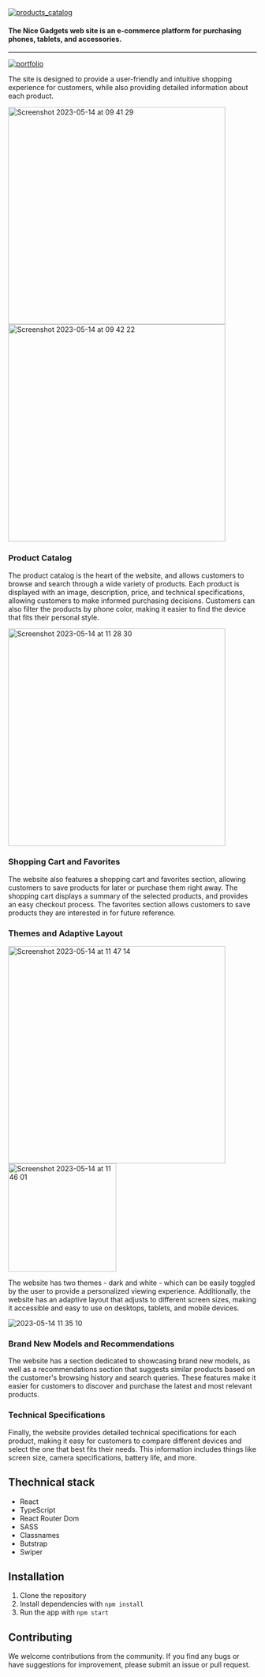 <a href='https://fe-jan23-cyber-sapiens.github.io/products_catalog/' rel='nofollow'>
<img src="https://github.com/fe-jan23-cyber-sapiens/products_catalog/assets/91826635/38e5c77c-330e-417e-aa30-0b59461ebb13" alt="products_catalog">
</a>

<h4>The Nice Gadgets web site is an e-commerce platform for purchasing phones, tablets, and accessories.</h4>

<hr/>
<a href='https://fe-jan23-cyber-sapiens.github.io/products_catalog/' rel='nofollow'>
<img src="https://img.shields.io/badge/Nice_Gadgets👌-4e93e6?style=for-the-badge&logo=Portfolio&logoColor=black" alt="portfolio">
</a>

<p>The site is designed to provide a user-friendly and intuitive shopping experience for customers, while also providing detailed information about each product.</p>
<img width="440" alt="Screenshot 2023-05-14 at 09 41 29" src="https://github.com/fe-jan23-cyber-sapiens/products_catalog/assets/91826635/be669925-9770-432f-813f-324f60ba4a8a">
  
<img width="440" alt="Screenshot 2023-05-14 at 09 42 22" src="https://github.com/fe-jan23-cyber-sapiens/products_catalog/assets/91826635/2eaf5ab7-3894-4b93-932c-de74547084ce">

<h3>Product Catalog</h3>
  
<p>The product catalog is the heart of the website, and allows customers to browse and search through a wide variety of products. Each product is displayed with an image, description, price, and technical specifications, allowing customers to make informed purchasing decisions. Customers can also filter the products by phone color, making it easier to find the device that fits their personal style.</p>

<img width="440" alt="Screenshot 2023-05-14 at 11 28 30" src="https://github.com/fe-jan23-cyber-sapiens/products_catalog/assets/91826635/53fe6928-37c6-4c99-8a5e-fcad1a7b4c84">

<h3>Shopping Cart and Favorites</h3>
  
<p>The website also features a shopping cart and favorites section, allowing customers to save products for later or purchase them right away. The shopping cart displays a summary of the selected products, and provides an easy checkout process. The favorites section allows customers to save products they are interested in for future reference.</p>

<h3>Themes and Adaptive Layout</h3>

<img width="440" alt="Screenshot 2023-05-14 at 11 47 14" src="https://github.com/fe-jan23-cyber-sapiens/products_catalog/assets/91826635/81ad113d-1262-4fe8-93b2-960226c36190">
   
<img width="219" alt="Screenshot 2023-05-14 at 11 46 01" src="https://github.com/fe-jan23-cyber-sapiens/products_catalog/assets/91826635/53d790d3-54bb-4ba0-8b69-f9306cc6dccb">

<p>The website has two themes - dark and white - which can be easily toggled by the user to provide a personalized viewing experience. Additionally, the website has an adaptive layout that adjusts to different screen sizes, making it accessible and easy to use on desktops, tablets, and mobile devices.</p>

![2023-05-14 11 35 10](https://github.com/fe-jan23-cyber-sapiens/products_catalog/assets/91826635/216e7095-7c1d-4a41-bcd4-d6cc2e5bb463)

<h3>Brand New Models and Recommendations</h3>
  
<p>The website has a section dedicated to showcasing brand new models, as well as a recommendations section that suggests similar products based on the customer's browsing history and search queries. These features make it easier for customers to discover and purchase the latest and most relevant products.</p>

<h3>Technical Specifications</h3>
  
<p>Finally, the website provides detailed technical specifications for each product, making it easy for customers to compare different devices and select the one that best fits their needs. This information includes things like screen size, camera specifications, battery life, and more.</p>

<h2>Thechnical stack</h2>

<ul>
  <li>React</li>
  <li>TypeScript</li>
  <li>React Router Dom</li>
  <li>SASS</li>
  <li>Classnames</li>
  <li>Butstrap</li>
  <li>Swiper</li>
</ul>

<h2>Installation</h2>

<ol>
  <li>Clone the repository</li>
  <li>Install dependencies with <code>npm install</code></li>
  <li>Run the app with <code>npm start</code></li>
</ol>

<h2>Contributing</h2>

<p>We welcome contributions from the community. If you find any bugs or have suggestions for improvement, please submit an issue or pull request.</p>

